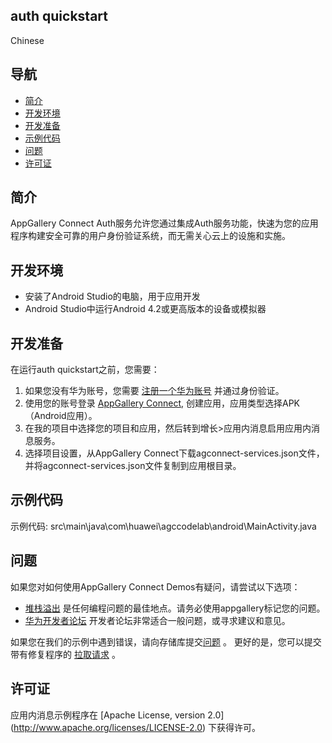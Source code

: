 ## auth quickstart

Chinese

## 导航

 * [简介](#简介)
 * [开发环境](#开发环境)
 * [开发准备](#g开发准备)
 * [示例代码](#示例代码)
 * [问题](#问题)
 * [许可证](#许可证)

## 简介
AppGallery Connect Auth服务允许您通过集成Auth服务功能，快速为您的应用程序构建安全可靠的用户身份验证系统，而无需关心云上的设施和实施。

## 开发环境
* 安装了Android Studio的电脑，用于应用开发
* Android Studio中运行Android 4.2或更高版本的设备或模拟器

## 开发准备
在运行auth quickstart之前，您需要：
1. 如果您没有华为账号，您需要 [注册一个华为账号](https://developer.huawei.com/consumer/en/doc/start/registration-and-verification-0000001053628148) 并通过身份验证。
2. 使用您的账号登录 [AppGallery Connect](https://developer.huawei.com/consumer/cn/doc/development/AppGallery-connect-Guides/agc-get-started), 创建应用，应用类型选择APK（Android应用）。
3. 在我的项目中选择您的项目和应用，然后转到增长>应用内消息启用应用内消息服务。
4. 选择项目设置，从AppGallery Connect下载agconnect-services.json文件，并将agconnect-services.json文件复制到应用根目录。

## 示例代码
示例代码: src\main\java\com\huawei\agccodelab\android\MainActivity.java

## 问题
如果您对如何使用AppGallery Connect Demos有疑问，请尝试以下选项： 
* [堆栈溢出](https://stackoverflow.com/users/14194729/appgallery-connect) 是任何编程问题的最佳地点。请务必使用appgallery标记您的问题。  
* [华为开发者论坛](https://forums.developer.huawei.com/forumPortal/en/home?fid=0101188387844930001) 开发者论坛非常适合一般问题，或寻求建议和意见。

如果您在我们的示例中遇到错误，请向存储库提交[问题](https://github.com/AppGalleryConnect/agc-demos/issues) 。 更好的是，您可以提交带有修复程序的 [拉取请求](https://github.com/AppGalleryConnect/agc-demos/pulls) 。

## 许可证
应用内消息示例程序在 [Apache License, version 2.0] (http://www.apache.org/licenses/LICENSE-2.0) 下获得许可。